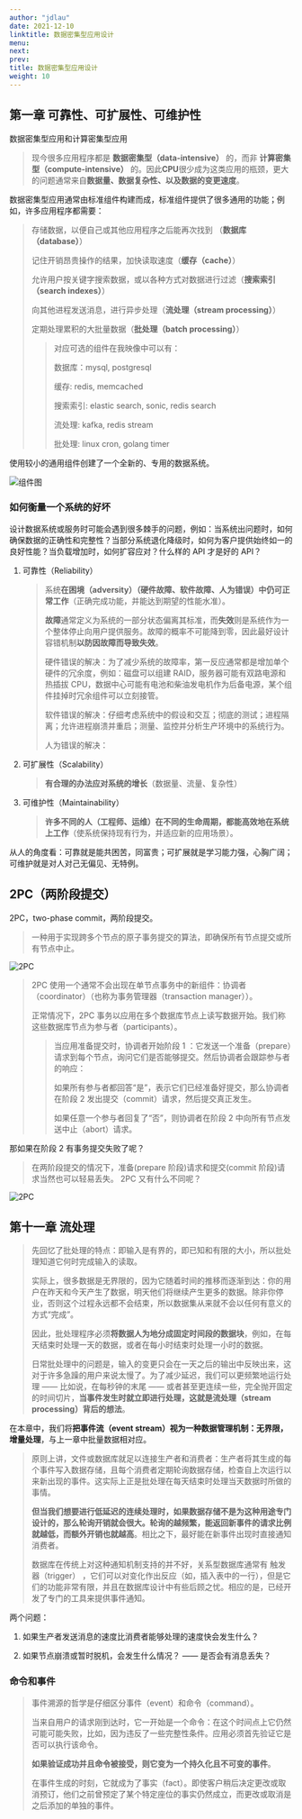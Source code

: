 ```yaml
---
author: "jdlau"
date: 2021-12-10
linktitle: 数据密集型应用设计
menu:
next:
prev:
title: 数据密集型应用设计
weight: 10
---
```


## 第一章 可靠性、可扩展性、可维护性

数据密集型应用和计算密集型应用

> 现今很多应用程序都是 **数据密集型（data-intensive）** 的，而非 **计算密集型（compute-intensive）** 的。因此**CPU**很少成为这类应用的瓶颈，更大的问题通常来自**数据量、数据复杂性、以及数据的变更速度**。

数据密集型应用通常由标准组件构建而成，标准组件提供了很多通用的功能；例如，许多应用程序都需要：

> 存储数据，以便自己或其他应用程序之后能再次找到 （**数据库（database）**）
>
> 记住开销昂贵操作的结果，加快读取速度（**缓存（cache）**）
>
> 允许用户按关键字搜索数据，或以各种方式对数据进行过滤（**搜索索引（search indexes）**）
>
> 向其他进程发送消息，进行异步处理（**流处理（stream processing）**）
>
> 定期处理累积的大批量数据（**批处理（batch processing）**）
>
> > 对应可选的组件在我映像中可以有：
> >
> > 数据库：mysql, postgresql
> >
> > 缓存: redis, memcached
> >
> > 搜索索引: elastic search, sonic, redis search
> >
> > 流处理: kafka, redis stream
> >
> > 批处理: linux cron, golang timer

使用较小的通用组件创建了一个全新的、专用的数据系统。

![组件图](数据密集型应用一般涉及的组件.png)

### 如何衡量一个系统的好坏

设计数据系统或服务时可能会遇到很多棘手的问题，例如：当系统出问题时，如何确保数据的正确性和完整性？当部分系统退化降级时，如何为客户提供始终如一的良好性能？当负载增加时，如何扩容应对？什么样的 API 才是好的 API？

1. 可靠性（Reliability）

   > 系统**在困境（adversity）（硬件故障、软件故障、人为错误）中仍可正常工作**（正确完成功能，并能达到期望的性能水准）。
   >
   > **故障**通常定义为系统的一部分状态偏离其标准，而**失效**则是系统作为一个整体停止向用户提供服务。故障的概率不可能降到零，因此最好设计容错机制**以防因故障而导致失效**。
   >
   > 硬件错误的解决：为了减少系统的故障率，第一反应通常都是增加单个硬件的冗余度，例如：磁盘可以组建 RAID，服务器可能有双路电源和热插拔 CPU，数据中心可能有电池和柴油发电机作为后备电源，某个组件挂掉时冗余组件可以立刻接管。
   >
   > 软件错误的解决：仔细考虑系统中的假设和交互；彻底的测试；进程隔离；允许进程崩溃并重启；测量、监控并分析生产环境中的系统行为。
   >
   > 人为错误的解决：

2. 可扩展性（Scalability）

   > **有合理的办法应对系统的增长**（数据量、流量、复杂性）

3. 可维护性（Maintainability）
   > **许多不同的人（工程师、运维）在不同的生命周期，都能高效地在系统上工作**（使系统保持现有行为，并适应新的应用场景）。

从人的角度看：可靠就是能共困苦，同富贵；可扩展就是学习能力强，心胸广阔；可维护就是对人对己无偏见、无特例。

## 2PC（两阶段提交）

2PC，two-phase commit，两阶段提交。

> 一种用于实现跨多个节点的原子事务提交的算法，即确保所有节点提交或所有节点中止。

![2PC](2PC.png)

> 2PC 使用一个通常不会出现在单节点事务中的新组件：协调者（coordinator）（也称为事务管理器（transaction manager））。
>
> 正常情况下，2PC 事务以应用在多个数据库节点上读写数据开始。我们称这些数据库节点为参与者（participants）。
>
> > 当应用准备提交时，协调者开始阶段 1 ：它发送一个准备（prepare）请求到每个节点，询问它们是否能够提交。然后协调者会跟踪参与者的响应：
> >
> > 如果所有参与者都回答“是”，表示它们已经准备好提交，那么协调者在阶段 2 发出提交（commit）请求，然后提交真正发生。
> >
> > 如果任意一个参与者回复了“否”，则协调者在阶段 2 中向所有节点发送中止（abort）请求。

那如果在阶段 2 有事务提交失败了呢？

> 在两阶段提交的情况下，准备(prepare 阶段)请求和提交(commit 阶段)请求当然也可以轻易丢失。 2PC 又有什么不同呢？

![2PC](2PC完整流程.png)

## 第十一章 流处理

> 先回忆了批处理的特点：即输入是有界的，即已知和有限的大小，所以批处理知道它何时完成输入的读取。
>
> 实际上，很多数据是无界限的，因为它随着时间的推移而逐渐到达：你的用户在昨天和今天产生了数据，明天他们将继续产生更多的数据。除非你停业，否则这个过程永远都不会结束，所以数据集从来就不会以任何有意义的方式“完成”。
>
> 因此，批处理程序必须**将数据人为地分成固定时间段的数据块**，例如，在每天结束时处理一天的数据，或者在每小时结束时处理一小时的数据。
>
> 日常批处理中的问题是，输入的变更只会在一天之后的输出中反映出来，这对于许多急躁的用户来说太慢了。为了减少延迟，我们可以更频繁地运行处理 —— 比如说，在每秒钟的末尾 —— 或者甚至更连续一些，完全抛开固定的时间切片，**当事件发生时就立即进行处理，这就是流处理（stream processing）背后的想法**。

在本章中，我们将**把事件流（event stream）视为一种数据管理机制：无界限，增量处理**，与上一章中批量数据相对应。

> 原则上讲，文件或数据库就足以连接生产者和消费者：生产者将其生成的每个事件写入数据存储，且每个消费者定期轮询数据存储，检查自上次运行以来新出现的事件。这实际上正是批处理在每天结束时处理当天数据时所做的事情。
>
> **但当我们想要进行低延迟的连续处理时，如果数据存储不是为这种用途专门设计的，那么轮询开销就会很大。轮询的越频繁，能返回新事件的请求比例就越低，而额外开销也就越高**。相比之下，最好能在新事件出现时直接通知消费者。
>
> 数据库在传统上对这种通知机制支持的并不好，关系型数据库通常有 触发器（trigger） ，它们可以对变化作出反应（如，插入表中的一行），但是它们的功能非常有限，并且在数据库设计中有些后顾之忧。相应的是，已经开发了专门的工具来提供事件通知。

两个问题：

1. 如果生产者发送消息的速度比消费者能够处理的速度快会发生什么？

2. 如果节点崩溃或暂时脱机，会发生什么情况？ —— 是否会有消息丢失？

### 命令和事件

> 事件溯源的哲学是仔细区分事件（event）和命令（command）。
>
> 当来自用户的请求刚到达时，它一开始是一个命令：在这个时间点上它仍然可能可能失败，比如，因为违反了一些完整性条件。应用必须首先验证它是否可以执行该命令。
>
> **如果验证成功并且命令被接受，则它变为一个持久化且不可变的事件**。
>
> 在事件生成的时刻，它就成为了事实（fact）。即使客户稍后决定更改或取消预订，他们之前曾预定了某个特定座位的事实仍然成立，而更改或取消是之后添加的单独的事件。
